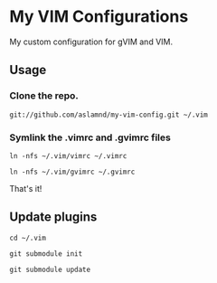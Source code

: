 # My VIM Configurations
My custom configuration for gVIM and VIM.

## Usage

### Clone the repo.
   
    git://github.com/aslamnd/my-vim-config.git ~/.vim

### Symlink the .vimrc and .gvimrc files

    ln -nfs ~/.vim/vimrc ~/.vimrc 
   
    ln -nfs ~/.vim/gvimrc ~/.gvimrc 

That's it!

## Update plugins

    cd ~/.vim

    git submodule init
  
    git submodule update
   
